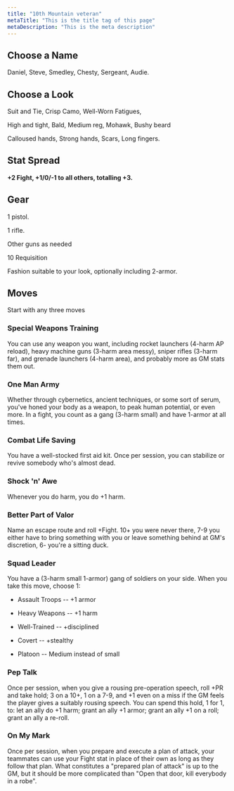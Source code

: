 ```yaml
---
title: "10th Mountain veteran"
metaTitle: "This is the title tag of this page"
metaDescription: "This is the meta description"
---
```


## Choose a Name

Daniel, Steve, Smedley, Chesty, Sergeant, Audie.

## Choose a Look

Suit and Tie, Crisp Camo, Well-Worn Fatigues,

High and tight, Bald, Medium reg, Mohawk, Bushy beard

Calloused hands, Strong hands, Scars, Long fingers.

## Stat Spread

**+2 Fight, +1/0/-1 to all others, totalling +3.**

## Gear

1 pistol.

1 rifle.

Other guns as needed

10 Requisition

Fashion suitable to your look, optionally including 2-armor.

## Moves

Start with any three moves

### Special Weapons Training

You can use any weapon you want, including rocket launchers (4-harm AP reload), heavy machine guns (3-harm area messy), sniper rifles (3-harm far), and grenade launchers (4-harm area), and probably more as GM stats them out.

### One Man Army

Whether through cybernetics, ancient techniques, or some sort of serum, you&#39;ve honed your body as a weapon, to peak human potential, or even more. In a fight, you count as a gang (3-harm small) and have 1-armor at all times.

### Combat Life Saving

You have a well-stocked first aid kit. Once per session, you can stabilize or revive somebody who&#39;s almost dead.

### Shock 'n' Awe

Whenever you do harm, you do +1 harm.

### Better Part of Valor

Name an escape route and roll +Fight. 10+ you were never there, 7-9 you either have to bring something with you or leave something behind at GM&#39;s discretion, 6- you&#39;re a sitting duck.

### Squad Leader

You have a (3-harm small 1-armor) gang of soldiers on your side. When you take this move, choose 1:

* Assault Troops -- +1 armor

* Heavy Weapons -- +1 harm

* Well-Trained -- +disciplined

* Covert -- +stealthy

* Platoon -- Medium instead of small

### Pep Talk

Once per session, when you give a rousing pre-operation speech, roll +PR and take hold; 3 on a 10+, 1 on a 7-9, and +1 even on a miss if the GM feels the player gives a suitably rousing speech. You can spend this hold, 1 for 1, to: let an ally do +1 harm; grant an ally +1 armor; grant an ally +1 on a roll; grant an ally a re-roll.

### On My Mark

Once per session, when you prepare and execute a plan of attack, your teammates can use your Fight stat in place of their own as long as they follow that plan. What constitutes a &quot;prepared plan of attack&quot; is up to the GM, but it should be more complicated than &quot;Open that door, kill everybody in a robe&quot;.
